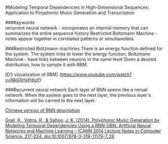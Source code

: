 #Modeling Temporal Dependencies in High-Dimensional Sequences: Application to Polyphonic Music Generation and Transcription


###Keywords  
recurrent neural network - incorporates an internal memory that can summarizes the entire sequence history
Restricted Boltzmann Machine - notes appear together in correlated patterns or simultaneities. 

###Restricted Boltzmann machines 
There is an energy function defined for the system. The system tries to lower the energy function. 
Boltzmann Machine - have links between neurons in the same level
Given a desired distribution, how to sample it with RBM.

[D3 visualization of RBM] (https://www.youtube.com/watch?v=NkG5HxPdjuY)




###Recurrent neural network
Each layer of RNN seems like a nerual network. When the system goes to the next layer, the previous layer's information will be carried to the next layer. 

[Chinese version of RNN description](https://www.youtube.com/watch?v=i-cd3wzsHtw)



[Goel, K., Vohra, R., & Sahoo, J. K. (2014). Polyphonic Music Generation by Modeling Temporal Dependencies Using a RNN-DBN. Artificial Neural Networks and Machine Learning – ICANN 2014 Lecture Notes in Computer Science, 217-224. doi:10.1007/978-3-319-11179-7_28](http://www-etud.iro.umontreal.ca/~boulanni/ICML2012.pdf)





